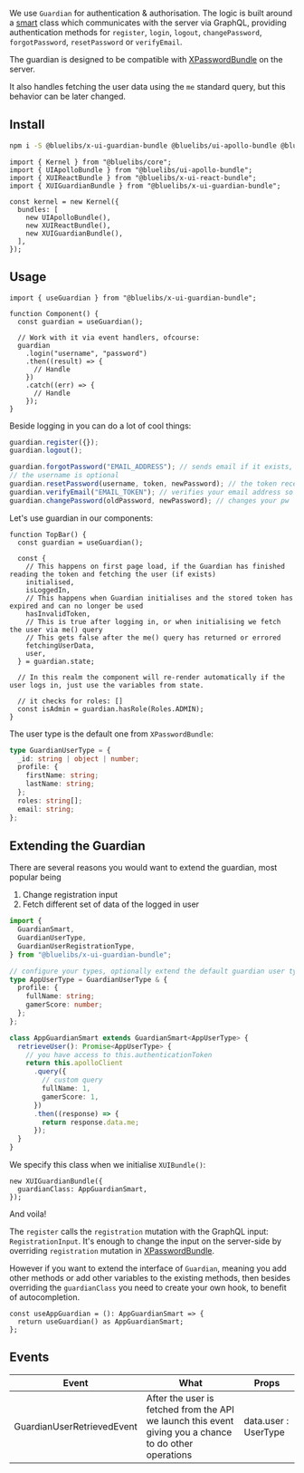 We use `Guardian` for authentication & authorisation. The logic is built around a [smart](package-smart) class which communicates with the server via GraphQL, providing authentication methods for `register`, `login`, `logout`, `changePassword`, `forgotPassword`, `resetPassword` or `verifyEmail`.

The guardian is designed to be compatible with [XPasswordBundle](package-x-password-bundle) on the server.

It also handles fetching the user data using the `me` standard query, but this behavior can be later changed.

## Install

```bash
npm i -S @bluelibs/x-ui-guardian-bundle @bluelibs/ui-apollo-bundle @bluelibs/x-ui-react-bundle
```

```tsx
import { Kernel } from "@bluelibs/core";
import { UIApolloBundle } from "@bluelibs/ui-apollo-bundle";
import { XUIReactBundle } from "@bluelibs/x-ui-react-bundle";
import { XUIGuardianBundle } from "@bluelibs/x-ui-guardian-bundle";

const kernel = new Kernel({
  bundles: [
    new UIApolloBundle(),
    new XUIReactBundle(),
    new XUIGuardianBundle(),
  ],
});
```

## Usage

```tsx
import { useGuardian } from "@bluelibs/x-ui-guardian-bundle";

function Component() {
  const guardian = useGuardian();

  // Work with it via event handlers, ofcourse:
  guardian
    .login("username", "password")
    .then((result) => {
      // Handle
    })
    .catch((err) => {
      // Handle
    });
}
```

Beside logging in you can do a lot of cool things:

```ts
guardian.register({});
guardian.logout();

guardian.forgotPassword("EMAIL_ADDRESS"); // sends email if it exists, does not expose
// the username is optional
guardian.resetPassword(username, token, newPassword); // the token received by email from forgot pass
guardian.verifyEmail("EMAIL_TOKEN"); // verifies your email address so it marks it in the database
guardian.changePassword(oldPassword, newPassword); // changes your pw
```

Let's use guardian in our components:

```tsx
function TopBar() {
  const guardian = useGuardian();

  const {
    // This happens on first page load, if the Guardian has finished reading the token and fetching the user (if exists)
    initialised,
    isLoggedIn,
    // This happens when Guardian initialises and the stored token has expired and can no longer be used
    hasInvalidToken,
    // This is true after logging in, or when initialising we fetch the user via me() query
    // This gets false after the me() query has returned or errored
    fetchingUserData,
    user,
  } = guardian.state;

  // In this realm the component will re-render automatically if the user logs in, just use the variables from state.

  // it checks for roles: []
  const isAdmin = guardian.hasRole(Roles.ADMIN);
}
```

The user type is the default one from `XPasswordBundle`:

```ts
type GuardianUserType = {
  _id: string | object | number;
  profile: {
    firstName: string;
    lastName: string;
  };
  roles: string[];
  email: string;
};
```

## Extending the Guardian

There are several reasons you would want to extend the guardian, most popular being

1. Change registration input
2. Fetch different set of data of the logged in user

```ts
import {
  GuardianSmart,
  GuardianUserType,
  GuardianUserRegistrationType,
} from "@bluelibs/x-ui-guardian-bundle";

// configure your types, optionally extend the default guardian user types we imported
type AppUserType = GuardianUserType & {
  profile: {
    fullName: string;
    gamerScore: number;
  };
};

class AppGuardianSmart extends GuardianSmart<AppUserType> {
  retrieveUser(): Promise<AppUserType> {
    // you have access to this.authenticationToken
    return this.apolloClient
      .query({
        // custom query
        fullName: 1,
        gamerScore: 1,
      })
      .then((response) => {
        return response.data.me;
      });
  }
}
```

We specify this class when we initialise `XUIBundle()`:

```tsx
new XUIGuardianBundle({
  guardianClass: AppGuardianSmart,
});
```

And voila!

The `register` calls the `registration` mutation with the GraphQL input: `RegistrationInput`. It's enough to change the input on the server-side by overriding `registration` mutation in [XPasswordBundle](package-x-password-bundle).

However if you want to extend the interface of `Guardian`, meaning you add other methods or add other variables to the existing methods, then besides overriding the `guardianClass` you need to create your own hook, to benefit of autocompletion.

```tsx
const useAppGuardian = (): AppGuardianSmart => {
  return useGuardian() as AppGuardianSmart;
};
```

## Events

| Event                      | What                                                                                                   | Props                |
| -------------------------- | ------------------------------------------------------------------------------------------------------ | -------------------- |
| GuardianUserRetrievedEvent | After the user is fetched from the API we launch this event giving you a chance to do other operations | data.user : UserType |
